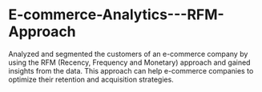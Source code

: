 # E-commerce-Analytics---RFM-Approach
Analyzed and segmented the customers of an e-commerce company by using the RFM (Recency, Frequency and Monetary) approach and gained insights from the data. This approach can help e-commerce companies to optimize their retention and acquisition strategies.
